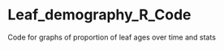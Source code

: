 Leaf_demography_R_Code
======================

Code for graphs of proportion of leaf ages over time and stats
